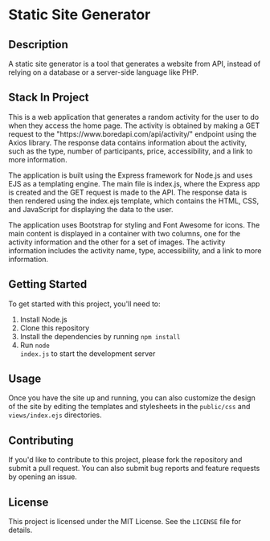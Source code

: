  <h1>Static Site Generator</h1>
    <h2>Description</h2>
    <p>A static site generator is a tool that generates a website from API, instead of relying on a database or a server-side language like PHP.</p>
    <h2>Stack In Project</h2>
    <p>This is a web application that generates a random activity for the user to do when they access the home page. The activity is obtained by making a GET request to the "https://www.boredapi.com/api/activity/" endpoint using the Axios library. The response data contains information about the activity, such as the type, number of participants, price, accessibility, and a link to more information.<br>

The application is built using the Express framework for Node.js and uses EJS as a templating engine. The main file is index.js, where the Express app is created and the GET request is made to the API. The response data is then rendered using the index.ejs template, which contains the HTML, CSS, and JavaScript for displaying the data to the user.<br>

The application uses Bootstrap for styling and Font Awesome for icons. The main content is displayed in a container with two columns, one for the activity information and the other for a set of images. The activity information includes the activity name, type, accessibility, and a link to more information.</p>
    <h2>Getting Started</h2>
    <p>To get started with this project, you'll need to:</p>
    <ol>
      <li>Install Node.js</li>
      <li>Clone this repository</li>
      <li>Install the dependencies by running <code>npm install</code></li>
      <li>Run <code>node index.js</code> to start the development server</li>
    </ol>
    <h2>Usage</h2>
    <p>Once you have the site up and running, you can also customize the design of the site by editing the templates and stylesheets in the <code>public/css</code> and <code>views/index.ejs</code> directories.</p>
    <h2>Contributing</h2>
    <p>If you'd like to contribute to this project, please fork the repository and submit a pull request. You can also submit bug reports and feature requests by opening an issue.</p>
    <h2>License</h2>
    <p>This project is licensed under the MIT License. See the <code>LICENSE</code> file for details.</p>
  
